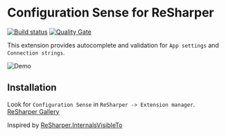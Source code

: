 # Configuration Sense for ReSharper

[![Build status](https://ci.appveyor.com/api/projects/status/d2u5scm7t3d373qj?svg=true)](https://ci.appveyor.com/project/olsh/resharper-configuration-sense)
[![Quality Gate](https://sonarqube.com/api/badges/gate?key=resharper-configuration-sense)](https://sonarqube.com/dashboard/index/resharper-configuration-sense)

This extension provides autocomplete and validation for `App settings` and `Connection strings`.  

![Demo](https://github.com/olsh/resharper-configuration-sense/raw/master/images/demo.gif)

## Installation

Look for `Configuration Sense` in `ReSharper -> Extension manager`.
[ReSharper Gallery](https://resharper-plugins.jetbrains.com/packages/Resharper.ConfigurationSense/)

Inspired by [ReSharper.InternalsVisibleTo](https://github.com/hmemcpy/ReSharper.InternalsVisibleTo/)
